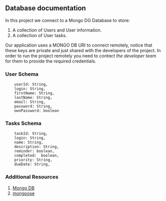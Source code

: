 ## Database documentation

In this project we connect to a Mongo DG Database to store:

1. A collection of Users and User information.
2. A collection of User tasks.

Our application uses a MONGO DB URI to connect remotely, notice that these keys are private and just shared with the developers of the project. In order to run the project remotely you need to *contact the developer team* for them to provide the required credentials.

### User Schema

````
    userId: String,
    login: String,
    firstName: String,
    lastName: String,
    email: String,
    password: String,
    ownPassword: boolean
````

### Tasks Schema

````
    taskId: String,
    login: String,
    name: String,
    description: String,
    reminder: boolean,
    completed:  boolean,
    priority: String,
    dueDate: String,
````

### Additional Resources

1. <a href="https://www.mongodb.com">Mongo DB</a>
2. <a href="https://mongoosejs.com">mongoose</a>

